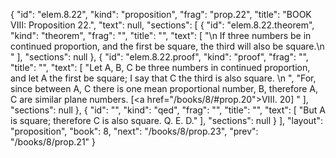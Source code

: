 {
  "id": "elem.8.22",
  "kind": "proposition",
  "frag": "prop.22",
  "title": "BOOK VIII: Proposition 22.",
  "text": null,
  "sections": [
    {
      "id": "elem.8.22.theorem",
      "kind": "theorem",
      "frag": "",
      "title": "",
      "text": [
        "\n       If three numbers be in continued proportion, and the first be square, the third will also be square.\n      "
      ],
      "sections": null
    },
    {
      "id": "elem.8.22.proof",
      "kind": "proof",
      "frag": "",
      "title": "",
      "text": [
        "Let A, B, C be three numbers in continued proportion, and let A the first be square; I say that C the third is also square. \n      ",
        "For, since between A, C there is one mean proportional number, B, therefore A, C are similar plane numbers. [<a href=\"/books/8/#prop.20\">VIII. 20</a>] "
      ],
      "sections": null
    },
    {
      "id": "",
      "kind": "qed",
      "frag": "",
      "title": "",
      "text": [
        "But A is square; therefore C is also square. Q. E. D."
      ],
      "sections": null
    }
  ],
  "layout": "proposition",
  "book": 8,
  "next": "/books/8/prop.23",
  "prev": "/books/8/prop.21"
}
